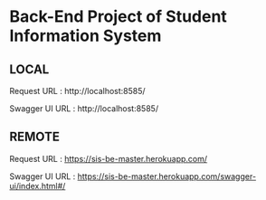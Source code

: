# Back-End Project of Student Information System

LOCAL
------------------
Request URL : http://localhost:8585/

Swagger UI URL : http://localhost:8585/


REMOTE
------------------
Request URL : https://sis-be-master.herokuapp.com/

Swagger UI URL : https://sis-be-master.herokuapp.com/swagger-ui/index.html#/
